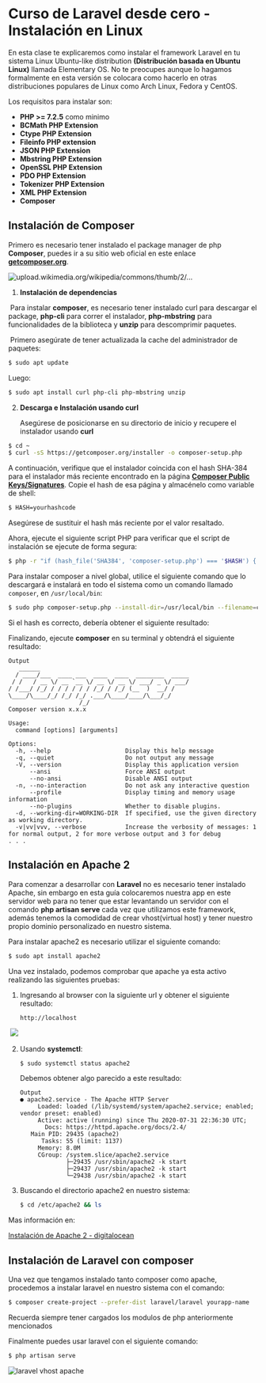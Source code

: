 # Curso de Laravel desde cero - Instalación en Linux

En esta clase te explicaremos como instalar el framework Laravel en tu sistema Linux Ubuntu-like distribution **(Distribución basada en Ubuntu Linux)** llamada Elementary OS. No te preocupes aunque lo hagamos formalmente en esta versión se colocara como hacerlo en otras distribuciones populares de Linux como Arch Linux, Fedora y CentOS.

Los requisitos para instalar son:

- **PHP >= 7.2.5** como minimo
- **BCMath PHP Extension**
- **Ctype PHP Extension**
- **Fileinfo PHP extension**
- **JSON PHP Extension**
- **Mbstring PHP Extension**
- **OpenSSL PHP Extension**
- **PDO PHP Extension**
- **Tokenizer PHP Extension**
- **XML PHP Extension**
- **Composer**

## Instalación de Composer

Primero es necesario tener instalado el package manager de php **Composer**, puedes ir a su sitio web oficial en este enlace **[getcomposer.org](https://getcomposer.org)**.

![upload.wikimedia.org/wikipedia/commons/thumb/2/...](https://upload.wikimedia.org/wikipedia/commons/thumb/2/26/Logo-composer-transparent.png/200px-Logo-composer-transparent.png)

1. **Instalación de dependencias**	

​	Para instalar **composer**, es necesario tener instalado curl para descargar el package, **php-cli** para correr el instalador, **php-mbstring** para funcionalidades de la biblioteca y **unzip** para descomprimir paquetes.

​	Primero asegúrate de tener actualizada la cache del administrador de paquetes:

```bash
$ sudo apt update
```

Luego:

```bash
$ sudo apt install curl php-cli php-mbstring unzip
```

2. **Descarga e Instalación usando curl**

   Asegúrese de posicionarse en su directorio de inicio y recupere el instalador usando **curl**

 ```bash
$ cd ~
$ curl -sS https://getcomposer.org/installer -o composer-setup.php
 ```

   A continuación, verifique que el instalador coincida con el hash SHA-384 para el instalador más reciente encontrado en la página **[Composer Public Keys/Signatures](https://composer.github.io/pubkeys.html)**. Copie el hash de esa página y almacénelo como variable de shell:

```bash
$ HASH=yourhashcode
```

Asegúrese de sustituir el hash más reciente por el valor resaltado.

Ahora, ejecute el siguiente script PHP para verificar que el script de instalación se ejecute de forma segura:

```bash
$ php -r "if (hash_file('SHA384', 'composer-setup.php') === '$HASH') { echo 'Installer verified'; } else { echo 'Installer corrupt'; unlink('composer-setup.php'); } echo PHP_EOL;"
```

Para instalar composer a nivel global, utilice el siguiente comando que lo descargará e instalará en todo el sistema como un comando llamado `composer`, en `/usr/local/bin`:

```bash
$ sudo php composer-setup.php --install-dir=/usr/local/bin --filename=composer
```

Si el hash es correcto, debería obtener el siguiente resultado:

Finalizando, ejecute **composer** en su terminal y obtendrá el siguiente resultado:

```
Output
   ______
  / ____/___  ____ ___  ____  ____  ________  _____
 / /   / __ \/ __ `__ \/ __ \/ __ \/ ___/ _ \/ ___/
/ /___/ /_/ / / / / / / /_/ / /_/ (__  )  __/ /
\____/\____/_/ /_/ /_/ .___/\____/____/\___/_/
                    /_/
Composer version x.x.x

Usage:
  command [options] [arguments]

Options:
  -h, --help                     Display this help message
  -q, --quiet                    Do not output any message
  -V, --version                  Display this application version
      --ansi                     Force ANSI output
      --no-ansi                  Disable ANSI output
  -n, --no-interaction           Do not ask any interactive question
      --profile                  Display timing and memory usage information
      --no-plugins               Whether to disable plugins.
  -d, --working-dir=WORKING-DIR  If specified, use the given directory as working directory.
  -v|vv|vvv, --verbose           Increase the verbosity of messages: 1 for normal output, 2 for more verbose output and 3 for debug
. . .
```



## Instalación en Apache 2

Para comenzar a desarrollar con **Laravel** no es necesario tener instalado Apache, sin embargo en esta guía colocaremos nuestra app en este servidor web para no tener que estar levantando un servidor con el comando **php artisan serve** cada vez que utilizamos este framework, además tenemos la comodidad de crear vhost(virtual host) y tener nuestro propio dominio personalizado en nuestro sistema.

Para instalar apache2 es necesario utilizar el siguiente comando:

```bash
$ sudo apt install apache2 
```

Una vez instalado, podemos comprobar que apache ya esta activo realizando las siguientes pruebas:

 1. Ingresando al browser con la siguiente url y obtener el siguiente resultado:

    ```
    http://localhost
    ```

​       ![](https://ubuntucommunity.s3.dualstack.us-east-2.amazonaws.com/optimized/2X/7/771159b35c97e429247aac754ad44bf06cc1efa8_2_690x461.png)

 2. Usando **systemctl**:

    ```bash
    $ sudo systemctl status apache2
    ```

    Debemos obtener algo parecido a este resultado:

    ```
    Output
    ● apache2.service - The Apache HTTP Server
         Loaded: loaded (/lib/systemd/system/apache2.service; enabled; vendor preset: enabled)
         Active: active (running) since Thu 2020-07-31 22:36:30 UTC;
           Docs: https://httpd.apache.org/docs/2.4/
       Main PID: 29435 (apache2)
          Tasks: 55 (limit: 1137)
         Memory: 8.0M
         CGroup: /system.slice/apache2.service
                 ├─29435 /usr/sbin/apache2 -k start
                 ├─29437 /usr/sbin/apache2 -k start
                 └─29438 /usr/sbin/apache2 -k start
    ```

 3. Buscando el directorio apache2 en nuestro sistema:

    ```bash
    $ cd /etc/apache2 && ls
    ```

Mas información en:

[Instalación de Apache 2 - digitalocean](https://www.digitalocean.com/community/tutorials/how-to-install-the-apache-web-server-on-ubuntu-20-04-es)

## Instalación de Laravel con composer

Una vez que tengamos instalado tanto composer como apache, procedemos a instalar laravel en nuestro sistema con el comando:

```bash
$ composer create-project --prefer-dist laravel/laravel yourapp-name
```

 Recuerda siempre tener cargados los modulos de php anteriormente mencionados 

Finalmente puedes usar laravel con el siguiente comando:

```bash
$ php artisan serve
```

![laravel vhost apache](https://i.ibb.co/pP0Xwgn/image.png)